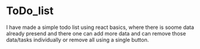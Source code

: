 # ToDo_list
I have made a simple todo list using react basics, where there is soome data already presend and there one can add more data and can remove those data/tasks individually or remove all using a single button.
